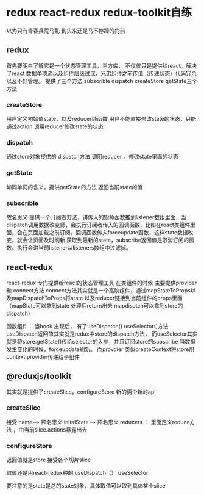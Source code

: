 # redux react-redux redux-toolkit自练

以为只有青春兵荒马乱  到头来还是马不停蹄的向前 


## redux

首先要明白了解它是一个状态管理工具，三方库， 不仅仅只是提供给react。解决了react 数据单项流以及组件层级过深，兄弟组件之前传值（传递状态）代码冗余以及不好管理。
提供了三个方法 subscrible dispatch createStore getState三个方法
### createStore
用户定义初始值state，以及reducer纯函数 用户不能直接修改state的状态，只能通过action 调用reducer修改state的状态
### dispatch
通过store对象提供的 dispatch方法 调用reducer 。修改state里面的状态
### getState
如同单词的含义，提供getState的方法 返回当前state的值
### subscrible
故名思义 提供一个订阅者方法，讲传入的毁掉函数推到listener数组里面，当dispatch调用数据改变师，会执行订阅者传入的回调函数，比如在react类组件里面，会在页面加载之前订阅，回调函数传入forceupdate函数，这样state数据改变，就会让页面及时刷新 获取到最新的state，subscribe返回值是取消订阅的函数。执行会讲当前listener从listeners数组中过滤掉。

## react-redux
react-redux 专门提供给react的状态管理工具
在类组件的时候 主要提供provider 和 connect方法
connect方法其实就是一个高阶组件，通过mapStateToProps以及mapDispatchToProps将state 以及reducer链接到当前组件的props里面（mapState可以拿到state 处理后return出去 mapdisptch可以拿到store的dispatch）

函数组件： 当hook 出现后， 有了useDispatch() useSelector()方法  
useDispatch返回值其实就是redux中store的dispatch方法，
而useSelector其实就是将store.getState()传给selector的入参，并且订阅store的subscribe 当数据发生变化的时候，forceupdate刷新。
而provdier 类似createContext将store用context.provider传递给子组件


## @reduxjs/toolkit

其实就是提供了createSlice，configureStore 新的俩个新的api

### createSlice
接受
name--> 顾名思义
initalState--> 顾名思义
reducers ： 里面定义reduce方法 ，由当前slice.actions暴露出去

### configureStore
返回值就是store 接受各个切片slice

取值还是用react-redux种的 useDispatch（） useSelector

要注意的是state是总的state对象，具体取值可以取到具体某个slice

